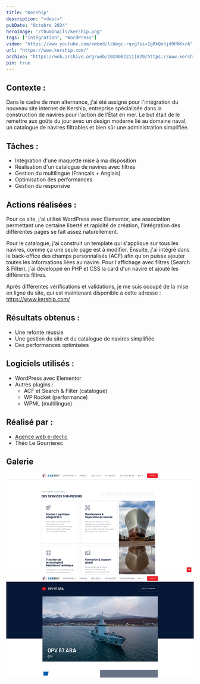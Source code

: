 ```yaml
---
title: "Kership"
description: "<desc>"
pubDate: "Octobre 2024"
heroImage: "/thumbnails/kership.png"
tags: ["Intégration", "WordPress"]
video: "https://www.youtube.com/embed/lcWugc-rqvg?si=1gRkQehjd9HNKxrA"
url: "https://www.kership.com/"
archive: "https://web.archive.org/web/20240822111829/https://www.kership.com/"
pin: true
---
```


## Contexte :
Dans le cadre de mon alternance, j'ai été assigné pour l'intégration du nouveau site internet de Kership, entreprise spécialisée dans la construction de navires pour l'action de l'État en mer. Le but était de le remettre aux goûts du jour avec un design moderne lié au domaine naval, un catalogue de navires filtrables et bien sûr une administration simplifiée.

## Tâches :
- Intégration d'une maquette mise à ma disposition  
- Réalisation d'un catalogue de navires avec filtres  
- Gestion du multilingue (Français + Anglais)  
- Optimisation des performances  
- Gestion du responsive  

## Actions réalisées :
Pour ce site, j'ai utilisé WordPress avec Elementor, une association permettant une certaine liberté et rapidité de création, l'intégration des différentes pages se fait assez naturellement. 

Pour le catalogue, j'ai construit un template qui s'applique sur tous les navires, comme ça une seule page est à modifier. Ensuite, j'ai intégré dans le back-office des champs personnalisés (ACF) afin qu'on puisse ajouter toutes les informations liées au navire. Pour l'affichage avec filtres (Search & Filter), j'ai développé en PHP et CSS la card d'un navire et ajouté les différents filtres.  

Après différentes vérifications et validations, je me suis occupé de la mise en ligne du site, qui est maintenant disponible à cette adresse : <a href="https://www.kership.com" target="_blank">https://www.kership.com/</a>  

## Résultats obtenus :
- Une refonte réussie  
- Une gestion du site et du catalogue de navires simplifiée  
- Des performances optimisées  

## Logiciels utilisés :
- WordPress avec Elementor  
- Autres plugins :  
  - ACF et Search & Filter (catalogue)  
  - WP Rocket (performance)  
  - WPML (multilingue)  

## Réalisé par :
- <a href="https://www.e-declic.com" target="_blank">Agence web e-declic</a> 
- Théo Le Gourrierec  

## Galerie
![Capture d'écran du site Kership](src/assets/projects/kership/kership1.png)
![Capture d'écran du site Kership](src/assets/projects/kership/kership2.png)
